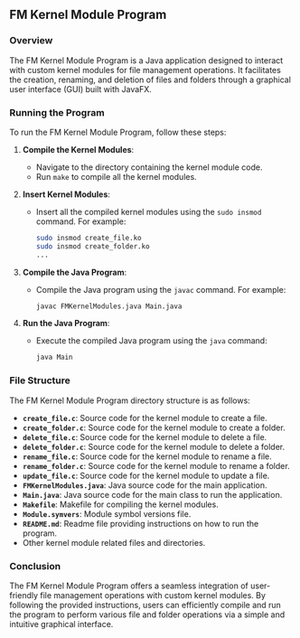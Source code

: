 ## FM Kernel Module Program

### Overview

The FM Kernel Module Program is a Java application designed to interact with custom kernel modules for file management operations. It facilitates the creation, renaming, and deletion of files and folders through a graphical user interface (GUI) built with JavaFX.

### Running the Program

To run the FM Kernel Module Program, follow these steps:

1. **Compile the Kernel Modules**:
    - Navigate to the directory containing the kernel module code.
    - Run `make` to compile all the kernel modules.

2. **Insert Kernel Modules**:
    - Insert all the compiled kernel modules using the `sudo insmod` command. For example:
        ```bash
        sudo insmod create_file.ko
        sudo insmod create_folder.ko
        ...
        ```

3. **Compile the Java Program**:
    - Compile the Java program using the `javac` command. For example:
        ```bash
        javac FMKernelModules.java Main.java
        ```

4. **Run the Java Program**:
    - Execute the compiled Java program using the `java` command:
        ```bash
        java Main
        ```

### File Structure

The FM Kernel Module Program directory structure is as follows:

- **`create_file.c`**: Source code for the kernel module to create a file.
- **`create_folder.c`**: Source code for the kernel module to create a folder.
- **`delete_file.c`**: Source code for the kernel module to delete a file.
- **`delete_folder.c`**: Source code for the kernel module to delete a folder.
- **`rename_file.c`**: Source code for the kernel module to rename a file.
- **`rename_folder.c`**: Source code for the kernel module to rename a folder.
- **`update_file.c`**: Source code for the kernel module to update a file.
- **`FMKernelModules.java`**: Java source code for the main application.
- **`Main.java`**: Java source code for the main class to run the application.
- **`Makefile`**: Makefile for compiling the kernel modules.
- **`Module.symvers`**: Module symbol versions file.
- **`README.md`**: Readme file providing instructions on how to run the program.
- Other kernel module related files and directories.

### Conclusion

The FM Kernel Module Program offers a seamless integration of user-friendly file management operations with custom kernel modules. By following the provided instructions, users can efficiently compile and run the program to perform various file and folder operations via a simple and intuitive graphical interface.
